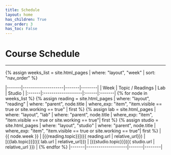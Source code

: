 ```yaml
---
title: Schedule
layout: home
has_children: True
nav_order: 3
has_toc: False
---
```


# Course Schedule

<!--Zoom link: <https://msu.zoom.us/j/96651450582?pwd=SVhqOTNOMzJERW5BSVVmaEhFeWd2QT09>-->
<!-- Slack link: <https://join.slack.com/t/mi-250/signup> -->

---

{% assign weeks_list = site.html_pages | where: "layout", "week" | sort: "nav_order"  %}

|-------|--------------------|-------|--------|
| Week  | Topic / Readings   | Lab   | Studio |
|:------|:-------------------|:------|:-------|
{% for node in weeks_list %} {% assign reading = site.html_pages | where: "layout",  "reading" | where: "parent", node.title | where_exp: "item", "item.visible == true or site.working == true" | first %} {% assign lab = site.html_pages | where: "layout",  "lab" | where: "parent", node.title | where_exp: "item", "item.visible == true or site.working == true"| first %} {% assign studio = site.html_pages | where: "layout", "studio" | where: "parent", node.title | where_exp: "item", "item.visible == true or site.working == true"| first %} | {{ node.week }} | [{{reading.topic}}]({{ reading.url | relative_url}}) | [{{lab.topic}}]({{ lab.url | relative_url}}) | [{{studio.topic}}]({{ studio.url | relative_url }}) | 
{% endfor %} |-------|--------------------|-------|--------|

